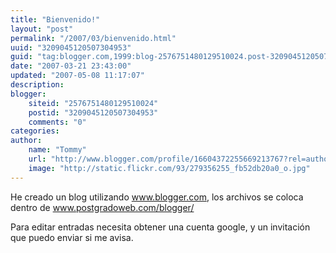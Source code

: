 ```yaml
---
title: "Bienvenido!"
layout: "post"
permalink: "/2007/03/bienvenido.html"
uuid: "3209045120507304953"
guid: "tag:blogger.com,1999:blog-2576751480129510024.post-3209045120507304953"
date: "2007-03-21 23:43:00"
updated: "2007-05-08 11:17:07"
description: 
blogger:
    siteid: "2576751480129510024"
    postid: "3209045120507304953"
    comments: "0"
categories: 
author: 
    name: "Tommy"
    url: "http://www.blogger.com/profile/16604372255669213767?rel=author"
    image: "http://static.flickr.com/93/279356255_fb52db20a0_o.jpg"
---
```



He creado un blog utilizando www.blogger.com, los archivos se coloca dentro de www.postgradoweb.com/blogger/  

Para editar entradas necesita obtener una cuenta google, y un invitación que puedo enviar si me avisa.

